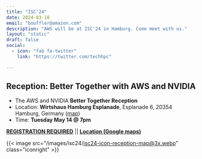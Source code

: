 ```yaml
---
title: "ISC'24"
date: 2024-03-18
email: "bouffler@amazon.com"
description: "AWS will be at ISC'24 in Hamburg. Come meet with us."
layout: "static"
draft: false
social:
  - icon: "fab fa-twitter"
    link: "https://twitter.com/techhpc"

---
```


<style>
.iconcenter {
  float:center !important;
  width:180px;
  padding: 0px;
  }
.iconright2 {
  float:right !important;
  width:140px;
  padding: 0px;
  }
</style>

## Reception: Better Together with AWS and NVIDIA

* The AWS and NVIDIA **Better Together Reception**
* Location: **Wirtshaus Hamburg Esplanade**, Esplanade 6, 20354 Hamburg, Germany ([map](https://maps.app.goo.gl/wkKGdZsWxSqSo5Wq6))
* Time: **Tuesday May 14 @ 7pm**

**[REGISTRATION REQUIRED](https://events.nvidia.com/AWS-NVIDIA-ISC23)** || **[Location (Google maps)](https://maps.app.goo.gl/wkKGdZsWxSqSo5Wq6)**

{{< image src="/images/isc24/isc24-icon-reception-map@3x.webp" class="iconright" >}}

